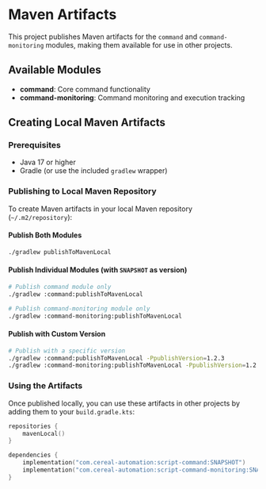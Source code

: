 # Maven Artifacts

This project publishes Maven artifacts for the `command` and `command-monitoring` modules, making them available for use in other projects.

## Available Modules

- **command**: Core command functionality
- **command-monitoring**: Command monitoring and execution tracking

## Creating Local Maven Artifacts

### Prerequisites

- Java 17 or higher
- Gradle (or use the included `gradlew` wrapper)

### Publishing to Local Maven Repository

To create Maven artifacts in your local Maven repository (`~/.m2/repository`):

#### Publish Both Modules
```bash
./gradlew publishToMavenLocal
```

#### Publish Individual Modules (with `SNAPSHOT` as version)
```bash
# Publish command module only
./gradlew :command:publishToMavenLocal

# Publish command-monitoring module only
./gradlew :command-monitoring:publishToMavenLocal
```

#### Publish with Custom Version
```bash
# Publish with a specific version
./gradlew :command:publishToMavenLocal -PpublishVersion=1.2.3
./gradlew :command-monitoring:publishToMavenLocal -PpublishVersion=1.2.3
```

### Using the Artifacts

Once published locally, you can use these artifacts in other projects by adding them to your `build.gradle.kts`:

```kotlin
repositories {
    mavenLocal()
}

dependencies {
    implementation("com.cereal-automation:script-command:SNAPSHOT")
    implementation("com.cereal-automation:script-command-monitoring:SNAPSHOT")
}
```
